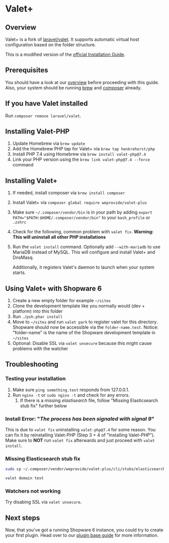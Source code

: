 # Valet+

## Overview

Valet+ is a fork of [laravel/valet](https://github.com/laravel/valet). It supports automatic virtual host configuration based on the folder structure.

This is a modified version of the [official Installation Guide](https://github.com/weprovide/valet-plus/wiki/Installation).

## Prerequisites

You should have a look at our [overview](./overview.md) before proceeding with this guide. Also, your system should be running [brew](https://brew.sh/) and [composer](https://getcomposer.org/) already.

## If you have Valet installed

Run `composer remove laravel/valet`.

## Installing Valet-PHP

1. Update Homebrew via `brew update`
2. Add the Homebrew PHP tap for Valet+ via `brew tap henkrehorst/php`
3. Install PHP 7.4 using Homebrew via `brew install valet-php@7.4`
4. Link your PHP version using the `brew link valet-php@7.4 --force` command

## Installing Valet+

1. If needed, install composer via `brew install composer`
2. Install Valet+ via `composer global require weprovide/valet-plus`
3. Make sure `~/.composer/vendor/bin` is in your path by adding `export PATH="$PATH:$HOME/.composer/vendor/bin"` to your `bash_profile` or `.zshrc`
4. Check for the following, common problem with `valet fix`. **Warning: This will uninstall all other PHP installations**
5. Run the `valet install` command. Optionally add `--with-mariadb` to use MariaDB instead of MySQL. This will configure and install Valet+ and DnsMasq.

   Additionally, it registers Valet's daemon to launch when your system starts.

## Using Valet+ with Shopware 6

1. Create a new empty folder for example `~/sites`
2. Clone the development template like you normally would \(dev + platform\) into this folder
3. Run `./psh.phar install`
4. Move to `~/sites` and run `valet park` to register valet for this directory. Shopware should now be accessible via the `folder-name.test`. Notice: "folder-name" is the name of the Shopware development template in `~/sites`
5. Optional: Disable SSL via `valet unsecure` because this might cause problems with the watcher

## Troubleshooting

### Testing your installation

1. Make sure `ping something.test` responds from 127.0.0.1.
2. Run `nginx -t` or `sudo nginx -t` and check for any errors.
   1. If there is a missing _elastisearch_ file, follow "Missing Elasticsearch stub fix" further below

### Install Error: "_The process has been signaled with signal 9_"

This is due to `valet fix` uninstalling `valet-php@7.4` for some reason. You can fix it by reinstalling Valet-PHP \(Step 3 + 4 of "Installing Valet-PHP"\). Make sure to **NOT** run `valet fix` afterwards and just proceed with `valet install`.

### Missing Elasticsearch stub fix

```bash
sudo cp ~/.composer/vendor/weprovide/valet-plus/cli/stubs/elasticsearch.conf /usr/local/etc/nginx/valet/elasticsearch.conf
```

```bash
valet domain test
```

### Watchers not working

Try disabing SSL via `valet unsecure`.

## Next steps

Now, that you've got a running Shopware 6 instance, you could try to create your first plugin. Head over to our [plugin base guide](../plugins/plugins/plugin-base-guide.md) for more information.

